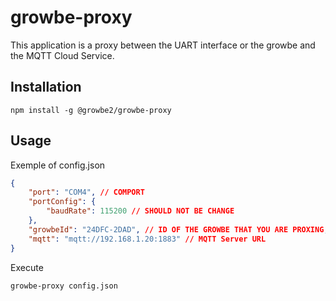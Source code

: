 # growbe-proxy

This application is a proxy between the UART interface or the growbe and the MQTT Cloud Service.


## Installation


```npm
npm install -g @growbe2/growbe-proxy
```


## Usage 

Exemple of config.json

```json
{
    "port": "COM4", // COMPORT
    "portConfig": {
        "baudRate": 115200 // SHOULD NOT BE CHANGE
    },
    "growbeId": "24DFC-2DAD", // ID OF THE GROWBE THAT YOU ARE PROXING, TO SUBSCRIBE
    "mqtt": "mqtt://192.168.1.20:1883" // MQTT Server URL
}
```

Execute
```
growbe-proxy config.json
```